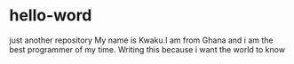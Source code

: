 # hello-word
just another repository
My name is Kwaku.I am from Ghana and i am the best programmer of my time.
Writing this because i want the world to know
